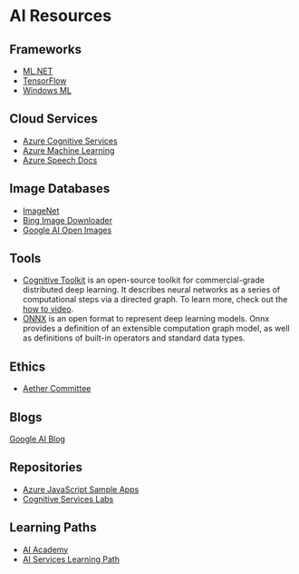 # AI Resources

## Frameworks

* [ML.NET](https://docs.microsoft.com/azure/architecture/data-guide/technology-choices/data-science-and-machine-learning?toc=https%3A%2F%2Fdocs.microsoft.com%2Fen-gb%2Fazure%2Fmachine-learning%2Ftoc.json&bc=https%3A%2F%2Fdocs.microsoft.com%2Fen-gb%2Fazure%2Fbread%2Ftoc.json&WT.mc_id=airesources-github-ayyonet#mlnet)
* [TensorFlow](https://www.tensorflow.org/)
* [Windows ML](https://docs.microsoft.com/azure/architecture/data-guide/technology-choices/data-science-and-machine-learning?toc=https%3A%2F%2Fdocs.microsoft.com%2Fen-gb%2Fazure%2Fmachine-learning%2Ftoc.json&bc=https%3A%2F%2Fdocs.microsoft.com%2Fen-gb%2Fazure%2Fbread%2Ftoc.json&WT.mc_id=docs-twitter-ayyonet&WT.mc_id=airesources-github-ayyonet#windows-ml)

## Cloud Services

* [Azure Cognitive Services](https://docs.microsoft.com/azure/cognitive-services/?WT.mc_id=airesources-github-ayyonet)
* [Azure Machine Learning](https://docs.microsoft.com/azure/machine-learning/?WT.mc_id=airesources-github-ayyonet)
* [Azure Speech Docs](http://bit.ly/AzureSpeech)

## Image Databases

* [ImageNet](http://www.image-net.org/)
* [Bing Image Downloader](https://github.com/sethjuarez/Bulk-Bing-Image-downloader)
* [Google AI Open Images](https://ai.googleblog.com/2019/05/announcing-open-images-v5-and-iccv-2019.html)

## Tools

* [Cognitive Toolkit](https://docs.microsoft.com/cognitive-toolkit/?WT.mc_id=docs-github-ayyonet) is an open-source toolkit for commercial-grade distributed deep learning. It describes neural networks as a series of computational steps via a directed graph. To learn more, check out the [how to video](https://www.youtube.com/watch?v=9gDDO5ldT-4&feature=youtu.be&WT.mc_id=youtube-github-ayyonet).
* [ONNX](https://onnx.ai) is an open format to represent deep learning models. Onnx provides a definition of an extensible computation graph model, as well as definitions of built-in operators and standard data types.

## Ethics

* [Aether Committee](https://aether.microsoft.com/?WT.mc_id=airesources-github-ayyonet)

## Blogs

[Google AI Blog](https://ai.googleblog.com/)

## Repositories

* [Azure JavaScript Sample Apps](http://bit.ly/AzureJSSamples)
* [Cognitive Services Labs](http://bit.ly/CognitiveServicesLabs)

## Learning Paths

* [AI Academy](http://bit.ly/AIacademy)
* [AI Services Learning Path](http://bit.ly/AIServicesLearningPath)
